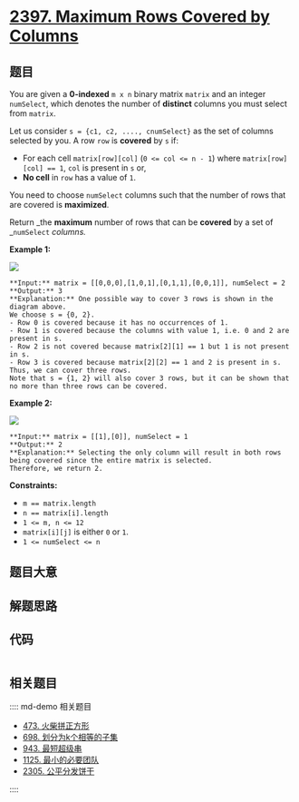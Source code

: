 # [2397. Maximum Rows Covered by Columns](https://leetcode.com/problems/maximum-rows-covered-by-columns)

## 题目

You are given a **0-indexed** `m x n` binary matrix `matrix` and an integer
`numSelect`, which denotes the number of **distinct** columns you must select
from `matrix`.

Let us consider `s = {c1, c2, ...., cnumSelect}` as the set of columns
selected by you. A row `row` is **covered** by `s` if:

  * For each cell `matrix[row][col]` (`0 <= col <= n - 1`) where `matrix[row][col] == 1`, `col` is present in `s` or,
  * **No cell** in `row` has a value of `1`.

You need to choose `numSelect` columns such that the number of rows that are
covered is **maximized**.

Return _the **maximum** number of rows that can be **covered** by a set of
_`numSelect` _columns._



**Example 1:**

![](https://assets.leetcode.com/uploads/2022/07/14/rowscovered.png)

    
    
    **Input:** matrix = [[0,0,0],[1,0,1],[0,1,1],[0,0,1]], numSelect = 2
    **Output:** 3
    **Explanation:** One possible way to cover 3 rows is shown in the diagram above.
    We choose s = {0, 2}.
    - Row 0 is covered because it has no occurrences of 1.
    - Row 1 is covered because the columns with value 1, i.e. 0 and 2 are present in s.
    - Row 2 is not covered because matrix[2][1] == 1 but 1 is not present in s.
    - Row 3 is covered because matrix[2][2] == 1 and 2 is present in s.
    Thus, we can cover three rows.
    Note that s = {1, 2} will also cover 3 rows, but it can be shown that no more than three rows can be covered.
    

**Example 2:**

![](https://assets.leetcode.com/uploads/2022/07/14/rowscovered2.png)

    
    
    **Input:** matrix = [[1],[0]], numSelect = 1
    **Output:** 2
    **Explanation:** Selecting the only column will result in both rows being covered since the entire matrix is selected.
    Therefore, we return 2.
    



**Constraints:**

  * `m == matrix.length`
  * `n == matrix[i].length`
  * `1 <= m, n <= 12`
  * `matrix[i][j]` is either `0` or `1`.
  * `1 <= numSelect <= n`


## 题目大意

## 解题思路

## 代码

```javascript

```

## 相关题目

:::: md-demo 相关题目
- [473. 火柴拼正方形](https://leetcode.com/problems/matchsticks-to-square)
- [698. 划分为k个相等的子集](https://leetcode.com/problems/partition-to-k-equal-sum-subsets)
- [943. 最短超级串](https://leetcode.com/problems/find-the-shortest-superstring)
- [1125. 最小的必要团队](https://leetcode.com/problems/smallest-sufficient-team)
- [2305. 公平分发饼干](https://leetcode.com/problems/fair-distribution-of-cookies)

::::
